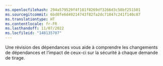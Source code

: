 ```yaml
---
ms.openlocfilehash: 294a579529f4f181f8269df3266d3c58bf251501
ms.sourcegitcommit: 6bd8fe6d49214743f82fa2dc71847c241f140c87
ms.translationtype: HT
ms.contentlocale: fr-FR
ms.lasthandoff: 11/07/2022
ms.locfileid: "148135707"
---
```

Une révision des dépendances vous aide à comprendre les changements de dépendances et l’impact de ceux-ci sur la sécurité à chaque demande de tirage.